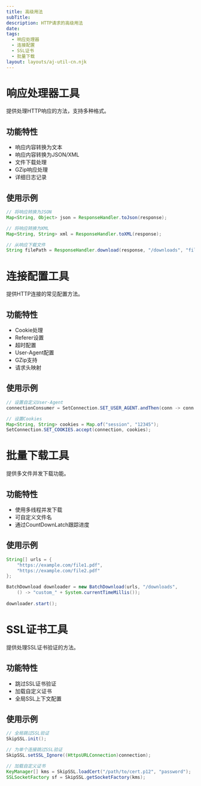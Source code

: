 ```yaml
---
title: 高级用法
subTitle: 
description: HTTP请求的高级用法
date: 
tags:
  - 响应处理器
  - 连接配置
  - SSL证书
  - 批量下载
layout: layouts/aj-util-cn.njk
---
```

# 响应处理器工具

提供处理HTTP响应的方法，支持多种格式。

## 功能特性

- 响应内容转换为文本
- 响应内容转换为JSON/XML
- 文件下载处理
- GZip响应处理
- 详细日志记录

## 使用示例

```java
// 将响应转换为JSON
Map<String, Object> json = ResponseHandler.toJson(response);

// 将响应转换为XML
Map<String, String> xml = ResponseHandler.toXML(response);

// 从响应下载文件
String filePath = ResponseHandler.download(response, "/downloads", "file.pdf");
```

# 连接配置工具

提供HTTP连接的常见配置方法。

## 功能特性

- Cookie处理
- Referer设置
- 超时配置
- User-Agent配置
- GZip支持
- 请求头映射

## 使用示例

```java
// 设置自定义User-Agent
connectionConsumer = SetConnection.SET_USER_AGENT.andThen(conn -> conn.setRequestProperty("User-Agent", "MyApp/1.0"));

// 设置Cookies
Map<String, String> cookies = Map.of("session", "12345");
SetConnection.SET_COOKIES.accept(connection, cookies);
```

# 批量下载工具

提供多文件并发下载功能。

## 功能特性

- 使用多线程并发下载
- 可自定义文件名
- 通过CountDownLatch跟踪进度

## 使用示例

```java
String[] urls = {
    "https://example.com/file1.pdf",
    "https://example.com/file2.pdf"
};

BatchDownload downloader = new BatchDownload(urls, "/downloads", 
    () -> "custom_" + System.currentTimeMillis());
    
downloader.start();
```

# SSL证书工具

提供处理SSL证书验证的方法。

## 功能特性

- 跳过SSL证书验证
- 加载自定义证书
- 全局SSL上下文配置

## 使用示例

```java
// 全局跳过SSL验证
SkipSSL.init();

// 为单个连接跳过SSL验证
SkipSSL.setSSL_Ignore((HttpsURLConnection)connection);

// 加载自定义证书
KeyManager[] kms = SkipSSL.loadCert("/path/to/cert.p12", "password");
SSLSocketFactory sf = SkipSSL.getSocketFactory(kms);
```
